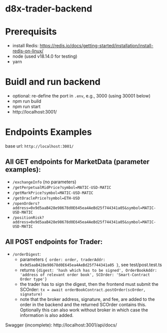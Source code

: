 # d8x-trader-backend

# Prerequisits

- install Redis: https://redis.io/docs/getting-started/installation/install-redis-on-linux/
- node (used v18.14.0 for testing)
- yarn

# Buidl and run backend

- optional: re-define the port in `.env`, e.g., 3000 (using 30001 below)
- npm run build
- npm run start
- http://localhost:3001/

# Endpoints Examples

base url: `http://localhost:3001/`

## All GET endpoints for MarketData (parameter examples):

- `/exchangeInfo` (no parameters)
- `/getPerpetualMidPrice?symbol=MATIC-USD-MATIC`
- `/getMarkPrice?symbol=MATIC-USD-MATIC`
- `/getOraclePrice?symbol=ETH-USD`
- `/openOrders?address=0x9d5aaB428e98678d0E645ea4AeBd25f744341a05&symbol=MATIC-USD-MATIC`
- `/positionRisk?address=0x9d5aaB428e98678d0E645ea4AeBd25f744341a05&symbol=MATIC-USD-MATIC`

## All POST endpoints for Trader:

- `/orderDigest`:
  - parameters `{ order: order, traderAddr: 0x9d5aaB428e98678d0E645ea4AeBd25f744341a05 }`, see test/post.test.ts
  - returns `{digest: 'hash which has to be signed', OrderBookAddr: 'address of relevant order book', SCOrder: 'Smart-Contract Order type'}`
  - the trader has to sign the digest, then the frontend must submit the SCOrder:
    `tx = await orderBookContract.postOrder(scOrder, signature)`
  - note that the broker address, signature, and fee, are added to the order in the backend and the returned SCOrder contains this. Optionally this can also work without broker in which case the information is also added.

Swagger (incomplete): http://localhost:3001/api/docs/

